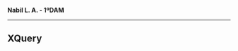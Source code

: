 <div align="justify">

**Nabil L. A. - 1ºDAM**
***
## XQuery

<div align="center">
<img src="" />
</div>

</div>